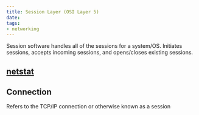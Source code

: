 ```yaml
---
title: Session Layer (OSI Layer 5)
date: 
tags:
- networking
---
```


Session software handles all of the sessions for a system/OS.
Initiates sessions, accepts incoming sessions, and opens/closes existing sessions.

## [netstat](2020-10-11--16-48-48Z--netstat.md)

## Connection
Refers to the TCP/IP connection or otherwise known as a session
